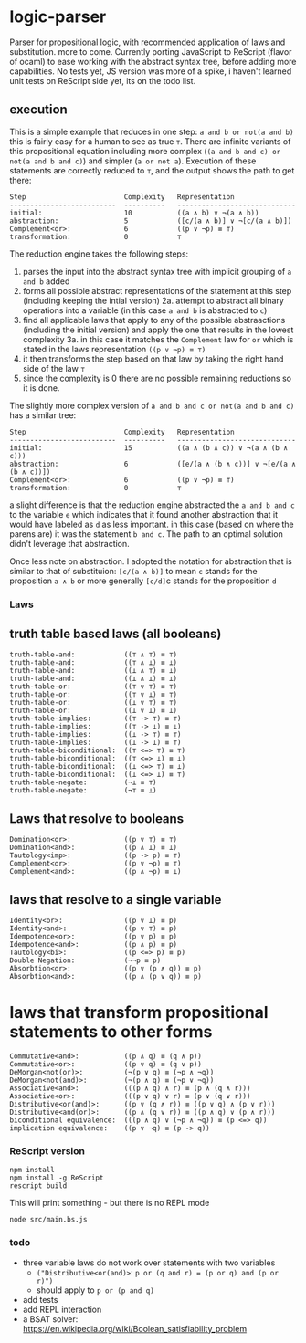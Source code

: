# logic-parser
Parser for propositional logic, with recommended application of laws and substitution. more to come. Currently
porting JavaScript to ReScript (flavor of ocaml) to ease working with the abstract syntax tree, before adding
more capabilities.  No tests yet, JS version was more of a spike, i haven't learned unit tests on ReScript side yet,
its on the todo list.


## execution
This is a simple example that reduces in one step: `a and b or not(a and b)` this is fairly easy for a human to see 
as true `⊤`.  There are infinite variants of this propositional equation including more complex 
(`(a and b and c) or not(a and b and c)`) and simpler (`a or not a`).  Execution of these statements are correctly 
reduced to `⊤`, and the output shows the path to get there:
```
Step                        Complexity   Representation
--------------------------  ----------   -----------------------------
initial:                    10           ((a ∧ b) ∨ ¬(a ∧ b))
abstraction:                5            ([c/(a ∧ b)] ∨ ¬[c/(a ∧ b)])
Complement<or>:             6            ((p ∨ ¬p) ≡ ⊤)
transformation:             0            ⊤
```
The reduction engine takes the following steps:
1. parses the input into the abstract syntax tree with implicit grouping of `a and b` added
2. forms all possible abstract representations of the statement at this step (including keeping the intial version)
2a. attempt to abstract all binary operations into a variable (in this case `a and b` is abstracted to `c`)
3. find all applicable laws that apply to any of the possible abstraactions (including the initial version) 
     and apply the one that results in the lowest complexity
3a. in this case it matches the `Complement` law for `or` which is stated in the laws representation `((p ∨ ¬p) ≡ ⊤)`
4. it then transforms the step based on that law by taking the right hand side of the law  `⊤` 
5. since the complexity is 0 there are no possible remaining reductions so it is done.

The slightly more complex version of `a and b and c or not(a and b and c)` has a similar tree:
```
Step                        Complexity   Representation
--------------------------  ----------   -----------------------------
initial:                    15           ((a ∧ (b ∧ c)) ∨ ¬(a ∧ (b ∧ c)))
abstraction:                6            ([e/(a ∧ (b ∧ c))] ∨ ¬[e/(a ∧ (b ∧ c))])
Complement<or>:             6            ((p ∨ ¬p) ≡ ⊤)
transformation:             0            ⊤
```
a slight difference is that the reduction engine abstracted the `a and b and c` to the variable `e` which indicates
that it found another abstraction that it would have labeled as `d`  as less important.  in this case 
(based on where the parens are) it was the statement `b and c`. The path to an optimal solution didn't leverage 
that abstraction.

Once less note on abstraction.  I adopted the notation for abstraction that is similar to that of substituion:
`[c/(a ∧ b)]` to mean `c` stands for the proposition `a ∧ b` or more generally `[c/d]`c stands for the proposition `d`

### Laws
## truth table based laws (all booleans)
```
truth-table-and:            ((⊤ ∧ ⊤) ≡ ⊤)
truth-table-and:            ((⊤ ∧ ⊥) ≡ ⊥)
truth-table-and:            ((⊥ ∧ ⊤) ≡ ⊥)
truth-table-and:            ((⊥ ∧ ⊥) ≡ ⊥)
truth-table-or:             ((⊤ ∨ ⊤) ≡ ⊤)
truth-table-or:             ((⊤ ∨ ⊥) ≡ ⊤)
truth-table-or:             ((⊥ ∨ ⊤) ≡ ⊤)
truth-table-or:             ((⊥ ∨ ⊥) ≡ ⊥)
truth-table-implies:        ((⊤ -> ⊤) ≡ ⊤)
truth-table-implies:        ((⊤ -> ⊥) ≡ ⊥)
truth-table-implies:        ((⊥ -> ⊤) ≡ ⊤)
truth-table-implies:        ((⊥ -> ⊥) ≡ ⊤)
truth-table-biconditional:  ((⊤ <=> ⊤) ≡ ⊤)
truth-table-biconditional:  ((⊤ <=> ⊥) ≡ ⊥)
truth-table-biconditional:  ((⊥ <=> ⊤) ≡ ⊥)
truth-table-biconditional:  ((⊥ <=> ⊥) ≡ ⊤)
truth-table-negate:         (¬⊥ ≡ ⊤)
truth-table-negate:         (¬⊤ ≡ ⊥)
```
## Laws that resolve to booleans
```
Domination<or>:             ((p ∨ ⊤) ≡ ⊤)
Domination<and>:            ((p ∧ ⊥) ≡ ⊥)
Tautology<imp>:             ((p -> p) ≡ ⊤)
Complement<or>:             ((p ∨ ¬p) ≡ ⊤)
Complement<and>:            ((p ∧ ¬p) ≡ ⊥)
```
## laws that resolve to a single variable
```
Identity<or>:               ((p ∨ ⊥) ≡ p)
Identity<and>:              ((p ∨ ⊤) ≡ p)
Idempotence<or>:            ((p ∨ p) ≡ p)
Idempotence<and>:           ((p ∧ p) ≡ p)
Tautology<bi>:              ((p <=> p) ≡ p)
Double Negation:            (¬¬p ≡ p)
Absorbtion<or>:             ((p ∨ (p ∧ q)) ≡ p)
Absorbtion<and>:            ((p ∧ (p ∨ q)) ≡ p)
```
# laws that transform propositional statements to other forms
```
Commutative<and>:           ((p ∧ q) ≡ (q ∧ p))
Commutative<or>:            ((p ∨ q) ≡ (q ∨ p))
DeMorgan<not(or)>:          (¬(p ∨ q) ≡ (¬p ∧ ¬q))
DeMorgan<not(and)>:         (¬(p ∧ q) ≡ (¬p ∨ ¬q))
Associative<and>:           (((p ∧ q) ∧ r) ≡ (p ∧ (q ∧ r)))
Associative<or>:            (((p ∨ q) ∨ r) ≡ (p ∨ (q ∨ r)))
Distributive<or(and)>:      ((p ∨ (q ∧ r)) ≡ ((p ∨ q) ∧ (p ∨ r)))
Distributive<and(or)>:      ((p ∧ (q ∨ r)) ≡ ((p ∧ q) ∨ (p ∧ r)))
biconditional equivalence:  (((p ∧ q) ∨ (¬p ∧ ¬q)) ≡ (p <=> q))
implication equivalence:    ((p ∨ ¬q) ≡ (p -> q))
```

### ReScript version
```
npm install
npm install -g ReScript
rescript build
```
This will print something - but there is no REPL mode
```
node src/main.bs.js
```

### todo
* three variable laws do not work over statements with two variables
  * `("Distributive<or(and)>`: `p or (q and r) = (p or q) and (p or r)")`
  * should apply to `p or (p and q)` 
* add tests
* add REPL interaction
* a BSAT solver: https://en.wikipedia.org/wiki/Boolean_satisfiability_problem